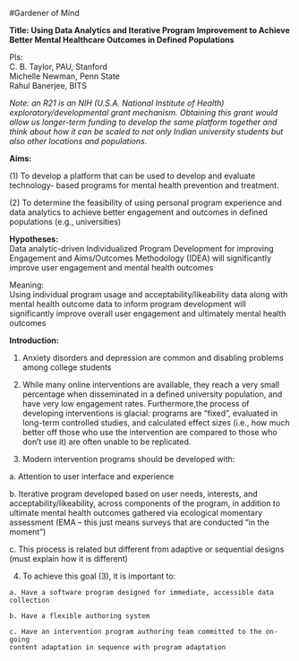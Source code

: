 #Gardener of Mind

**Title: Using Data Analytics and Iterative Program Improvement to Achieve Better 
Mental Healthcare Outcomes in Defined Populations**

PIs:  
C. B. Taylor, PAU, Stanford  
Michelle Newman, Penn State  
Rahul Banerjee, BITS  

*Note: an R21 is an NIH (U.S.A. National Institute of Health) 
exploratory/developmental grant mechanism. Obtaining this grant would allow us 
longer-term funding to develop the same platform together and think about how it can 
be scaled to not only Indian university students but also other locations and 
populations.*

**Aims:**  

(1) To develop a platform that can be used to develop and evaluate technology-
based programs for mental health prevention and treatment.  

(2) To determine the feasibility of using personal program experience and data 
analytics to achieve better engagement and outcomes in defined populations 
(e.g., universities)  

  
**Hypotheses:**  
Data analytic-driven Individualized Program Development 
for improving Engagement and Aims/Outcomes Methodology (IDEA) will 
significantly improve user engagement and mental health outcomes 

Meaning:  
Using individual program usage and acceptability/likeability data 
along with mental health outcome data to inform program development will 
significantly improve overall user engagement and ultimately mental health 
outcomes


**Introduction:**  

1. Anxiety disorders and depression are common and disabling problems among
college students

2. While many online interventions are available, they reach a very small percentage 
when disseminated in a defined university population, and have very low engagement rates. Furthermore,the process of developing interventions is glacial: programs are “fixed”, evaluated in long-term controlled studies, and 
calculated effect sizes (i.e., how much better off those who use the intervention 
are compared to those who don’t use it) are often unable to be replicated. 

3.  Modern intervention programs should be developed with: 

  a. Attention to user interface and experience 

  b. Iterative program developed based on user needs, interests, and
  acceptability/likeability, across components of the program, in addition to 
  ultimate mental health outcomes gathered via ecological momentary assessment 
  (EMA – this just means surveys that are conducted “in the moment”)  

  c. This process is related but different from adaptive or sequential designs (must 
  explain how it is different)

  4.   To achieve this goal (3), it is important to: 

    a. Have a software program designed for immediate, accessible data collection

    b. Have a flexible authoring system 

    c. Have an intervention program authoring team committed to the on-going 
    content adaptation in sequence with program adaptation

